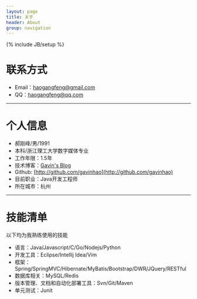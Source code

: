 ```yaml
---
layout: page
title: 关于 
header: About
group: navigation
---
```

{% include JB/setup %}

# 联系方式
- Email：haogangfeng@gmail.com 
- QQ：haogangfeng@qq.com

---

# 个人信息

 - 郝刚峰/男/1991 
 - 本科/浙江理工大学数字媒体专业 
 - 工作年限：1.5年
 - 技术博客：[Gavin's Blog](http://gavinhao.github.io) 
 - Github: [http://github.com/gavinhao](http://github.com/gavinhao) 
 - 目前职业：Java开发工程师
 - 所在城市：杭州

---
# 技能清单
以下均为我熟练使用的技能

- 语言：Java/Javascript/C/Go/Nodejs/Python
- 开发工具：Eclipse/Intellij Idea/Vim
- 框架：Spring/SpringMVC/Hibernate/MyBatis/Bootstrap/DWR/JQuery/RESTful
- 数据库相关：MySQL/Redis
- 版本管理、文档和自动化部署工具：Svn/Git/Maven
- 单元测试：Junit